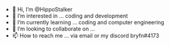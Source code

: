 - 👋 Hi, I’m @HippoStalker
- 👀 I’m interested in ... coding and development
- 🌱 I’m currently learning ... coding and computer engineering 
- 💞️ I’m looking to collaborate on ...
- 📫 How to reach me ... via email or my discord bryfn#4173

<!---
HippoStalker/HippoStalker is a ✨ special ✨ repository because its `README.md` (this file) appears on your GitHub profile.
You can click the Preview link to take a look at your changes.
--->
